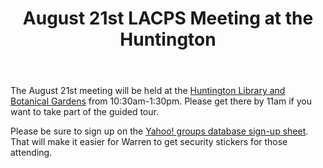 ﻿---
layout: post
title: August 21st LACPS Meeting at the Huntington
redirect_from: "/node/25"
---

<div class="field field-name-body field-type-text-with-summary field-label-hidden"><div class="field-items"><div class="field-item even"><p>The August 21st meeting will be held at the <a href="http://www.huntington.org">Huntington Library and Botanical Gardens</a> from 10:30am-1:30pm. Please get there by 11am if you want to take part of the guided tour.</p>
<p>Please be sure to sign up on the <a href="http://tech.groups.yahoo.com/group/LACPS/database?method=reportRows&amp;tbl=1">Yahoo! groups database sign-up sheet</a>. That will make it easier for Warren to get security stickers for those attending.</p>
</div></div></div>
